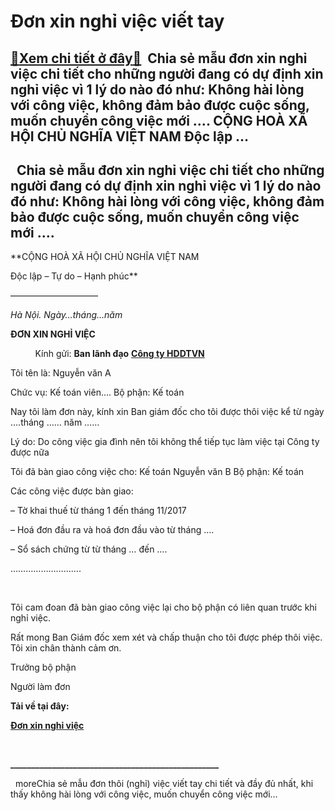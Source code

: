 Đơn xin nghỉ việc viết tay
=============================

[:gift:Xem chi tiết ở đây:gift:](https://hddtvn.com/don-xin-nghi%cc%89-vie%cc%a3c-viet-tay/)  Chia sẻ mẫu đơn xin nghỉ việc chi tiết cho những người đang có dự định xin nghỉ việc vì 1 lý do nào đó như: Không hài lòng với công việc, không đảm bảo được cuộc sống, muốn chuyển công việc mới …. CỘNG HOÀ XÃ HỘI CHỦ NGHĨA VIỆT NAM Độc lập …
---------------------------------------------------------------------------------------------------------------------------------------------------------------------------------------------------------------------------------------------------------------------------------


 
 Chia sẻ mẫu đơn xin nghỉ việc chi tiết cho những người đang có dự định xin nghỉ việc vì 1 lý do nào đó như: Không hài lòng với công việc, không đảm bảo được cuộc sống, muốn chuyển công việc mới ….
-------------------------------------------------------------------------------------------------------------------------------------------------------------------------------------------------------------------------------------



**CỘNG HOÀ XÃ HỘI CHỦ NGHĨA VIỆT NAM  

 Độc lập – Tự do – Hạnh phúc**  

 ——————————

*Hà Nội. Ngày…tháng…năm*

  

**ĐƠN XIN NGHỈ VIỆC**
  


          Kính gửi: **Ban lãnh đạo** **[Công ty HDDTVN](http://hddtvn.com/ "cong ty HDDTVN")**


Tôi tên là: Nguyễn văn A  

Chức vụ: Kế toán viên…. Bộ phận: Kế toán


Nay tôi làm đơn này, kính xin Ban giám đốc cho tôi được thôi việc kể từ ngày ….tháng …… năm ……  

Lý do: Do công việc gia đình nên tôi không thể tiếp tục làm việc tại Công ty được nữa


Tôi đã bàn giao công việc cho: Kế toán Nguyễn văn B Bộ phận: Kế toán


Các công việc được bàn giao:  

– Tờ khai thuế từ tháng 1 đến tháng 11/2017  

– Hoá đơn đầu ra và hoá đơn đầu vào từ tháng ….  

– Sổ sách chứng từ từ tháng … đến ….  

……………………….  

   

Tôi cam đoan đã bàn giao công việc lại cho bộ phận có liên quan trước khi nghỉ việc.


Rất mong Ban Giám đốc xem xét và chấp thuận cho tôi được phép thôi việc. Tôi xin chân thành cảm ơn.






Trưởng bộ phận

Người làm đơn




**Tải về tại đây:**



[**Đơn xin nghỉ việc**](https://drive.google.com/open?id=0B24q-XZt4667WUdxS2hpbzEzYnc)
  




  

**\_\_\_\_\_\_\_\_\_\_\_\_\_\_\_\_\_\_\_\_\_\_\_\_\_\_\_\_\_\_\_\_\_\_\_\_\_\_\_\_\_\_\_\_\_\_\_\_\_\_**

  
moreChia sẻ mẫu đơn thôi (nghỉ) việc viết tay chi tiết và đầy đủ nhất, khi thấy không hài lòng với công việc, muốn chuyển công việc mới…


